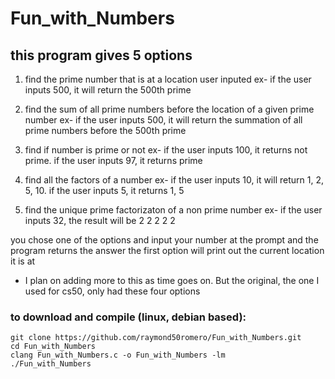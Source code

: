 # Fun_with_Numbers

## this program gives 5 options

1) find the prime number that is at a location user inputed
    ex- if the user inputs 500, it will return the 500th prime

2) find the sum of all prime numbers before the location of a given prime number
    ex- if the user inputs 500, it will return the summation of all prime numbers before the 500th prime

3) find if number is prime or not
    ex- if the user inputs 100, it returns not prime. if the user inputs 97, it returns prime

4) find all the factors of a number
    ex- if the user inputs 10, it will return 1, 2, 5, 10. if the user inputs 5, it returns 1, 5

5) find the unique prime factorizaton of a non prime number
   ex- if the user inputs 32, the result will be 2 2 2 2 2
   
you chose one of the options and input your number at the prompt and the program returns the answer
    the first option will print out the current location it is at

- I plan on adding more to this as time goes on. But the original, the one I used for cs50, only had these four options

### to download and compile (linux, debian based): 
	git clone https://github.com/raymond50romero/Fun_with_Numbers.git
	cd Fun_with_Numbers
	clang Fun_with_Numbers.c -o Fun_with_Numbers -lm
	./Fun_with_Numbers
